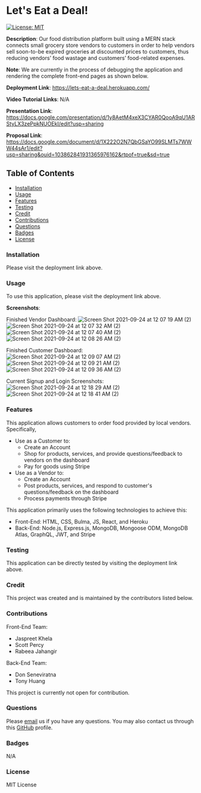 # Let's Eat a Deal!
[![License: MIT](https://img.shields.io/badge/License-MIT-yellow.svg)](https://opensource.org/licenses/MIT)

**Description**: Our food distribution platform built using a MERN stack connects small grocery store vendors to customers in order to help vendors sell soon-to-be expired groceries at discounted prices to customers, thus reducing vendors’ food wastage and customers’ food-related expenses.

**Note**: We are currently in the process of debugging the application and rendering the complete front-end pages as shown below.

**Deployment Link**: https://lets-eat-a-deal.herokuapp.com/

**Video Tutorial Links**: N/A

**Presentation Link**: https://docs.google.com/presentation/d/1y8AetM4xeX3CYAR0QooA9qU1ARStyLX3zePpkNUOEkI/edit?usp=sharing

**Proposal Link**: https://docs.google.com/document/d/1X222O2N7QbGSaYO99SLMTs7WWW44sAr1/edit?usp=sharing&ouid=103862841931365976162&rtpof=true&sd=true

## Table of Contents
* [Installation](#installation)
* [Usage](#usage)
* [Features](#features)
* [Testing](#testing)
* [Credit](#credit)
* [Contributions](#contributions)
* [Questions](#questions)
* [Badges](#badges)
* [License](#license)

### Installation
Please visit the deployment link above.

### Usage
To use this application, please visit the deployment link above.

**Screenshots**:

Finished Vendor Dashboard:
![Screen Shot 2021-09-24 at 12 07 19 AM (2)](https://user-images.githubusercontent.com/80941606/134617228-33a3304d-1969-4669-967c-19177010959c.png)
![Screen Shot 2021-09-24 at 12 07 32 AM (2)](https://user-images.githubusercontent.com/80941606/134617238-d6b2a7c9-5572-45d7-85dd-3f16b7fbdcc3.png)
![Screen Shot 2021-09-24 at 12 07 40 AM (2)](https://user-images.githubusercontent.com/80941606/134617276-f5d34c22-a2b4-4ae6-a15d-9758fc516283.png)
![Screen Shot 2021-09-24 at 12 08 26 AM (2)](https://user-images.githubusercontent.com/80941606/134617302-bdddac96-74c7-48a2-a529-11c3f6a1cf71.png)

Finished Customer Dashboard:
![Screen Shot 2021-09-24 at 12 09 07 AM (2)](https://user-images.githubusercontent.com/80941606/134617313-4da56635-b5e1-4452-9a61-c6cfe7652d74.png)
![Screen Shot 2021-09-24 at 12 09 21 AM (2)](https://user-images.githubusercontent.com/80941606/134617331-c831ac2e-5a07-422c-94f2-1853fc505ed5.png)
![Screen Shot 2021-09-24 at 12 09 36 AM (2)](https://user-images.githubusercontent.com/80941606/134617340-21691051-c0cb-40c0-a5f0-b2029b68ed9e.png)

Current Signup and Login Screenshots:
![Screen Shot 2021-09-24 at 12 18 29 AM (2)](https://user-images.githubusercontent.com/80941606/134617857-163c516c-a150-4697-9f40-a49eb3e6fef0.png)
![Screen Shot 2021-09-24 at 12 18 41 AM (2)](https://user-images.githubusercontent.com/80941606/134617881-8c617292-916b-4970-b6f9-042ef7d1a6c2.png)

### Features
This application allows customers to order food provided by local vendors. Specifically,
- Use as a Customer to:
   - Create an Account
   - Shop for products, services, and provide questions/feedback to vendors on the dashboard
   - Pay for goods using Stripe
- Use as a Vendor to:
   - Create an Account
   - Post products, services, and respond to customer's questions/feedback on the dashboard
   - Process payments through Stripe

This application primarily uses the following technologies to achieve this:
- Front-End: HTML, CSS, Bulma, JS, React, and Heroku
- Back-End: Node.js, Express.js, MongoDB, Mongoose ODM, MongoDB Atlas, GraphQL, JWT, and Stripe

### Testing
This application can be directly tested by visiting the deployment link above.

### Credit
This project was created and is maintained by the contributors listed below.

### Contributions
Front-End Team:
- Jaspreet Khela
- Scott Percy
- Rabeea Jahangir

Back-End Team:
- Don Seneviratna
- Tony Huang

This project is currently not open for contribution.

### Questions
Please [email](group2project3uoftcoding@gmail.com) us if you have any questions.
You may also contact us through this [GitHub](https://github.com/zoomzooom6) profile. 

### Badges
N/A

### License
MIT License

